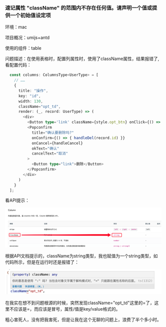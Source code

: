 ### 速记属性 "className" 的范围内不存在任何值。请声明一个值或提供一个初始值设定项

环境：mac

项目概况：umijs+antd

使用的组件：table

问题描述：在使用表格时，配置列属性时，使用了className属性，结果报错了,看配置代码：

```ts
  const columns: ColumnsType<UserType> = [
    // ……
    {
      title: "操作",
      key: "id",
      width: 130,
      className="opt_td",
      render: (_, record: UserType) => (
        <div>
          <Button type='link' className={style.opt_btn} onClick={() => { handleEdit(record.id) }}>编辑</Button>
          <Popconfirm
            title="确认要删除吗?"
            onConfirm={() => { handleDel(record.id) }}
            onCancel={handleCancel}
            okText="确认"
            cancelText="取消"
          >
            <Button type="link">删除</Button>
          </Popconfirm>
        </div>
      )
    }
  ];
```
看API提示：

![columns的classNae属性](./images/i42.png)

根据API文档提示的，className为string类型，我也赋值为一个string类型，如代码所示，但是在运行时还是报错了：

![className属性异常信息提示](./images/i43.png)

在我实在想不到问题根源的时候，突然发现className="opt_td"这里的=了，这里不应该是=，而应该是冒号，属性/值是key/value格式的。

粗心害死人，没有把我害死，但是让我在这个无聊的问题上，浪费了半个多小时。